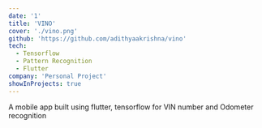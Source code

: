 ```yaml
---
date: '1'
title: 'VINO'
cover: './vino.png'
github: 'https://github.com/adithyaakrishna/vino'
tech:
  - Tensorflow
  - Pattern Recognition
  - Flutter
company: 'Personal Project'
showInProjects: true
---
```


A mobile app built using flutter, tensorflow for VIN number and Odometer recognition
